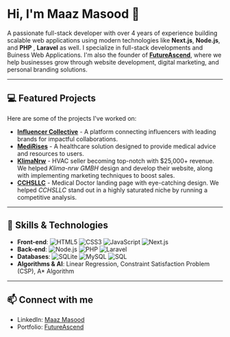 # Hi, I'm Maaz Masood 👋
A passionate full-stack developer with over 4 years of experience building scalable web applications using modern technologies like **Next.js**, **Node.js**, and **PHP** , **Laravel** as well. I specialize in full-stack developments and Buiness Web Applications. I'm also the founder of [**FutureAscend**](https://futureascend.com), where we help businesses grow through website development, digital marketing, and personal branding solutions.

---

## 💻 Featured Projects
Here are some of the projects I've worked on:

- [**Influencer Collective**](https://influencercollective.com) - A platform connecting influencers with leading brands for impactful collaborations.
- [**MediRises**](https://medirises.com) - A healthcare solution designed to provide medical advice and resources to users.
- [**KlimaNrw**](https://www.klimanrw.de/) - HVAC seller becoming top-notch with $25,000+ revenue. We helped *Klima-nrw GMBH* design and develop their website, along with implementing marketing techniques to boost sales.
- [**CCHSLLC**](https://cchsllc.com/) - Medical Doctor landing page with eye-catching design. We helped *CCHSLLC* stand out in a highly saturated niche by running a competitive analysis.

---

## 🔧 Skills & Technologies
- **Front-end**: ![HTML5](https://img.shields.io/badge/HTML5-E34F26?style=for-the-badge&logo=html5&logoColor=white) ![CSS3](https://img.shields.io/badge/CSS3-1572B6?style=for-the-badge&logo=css3&logoColor=white) ![JavaScript](https://img.shields.io/badge/JavaScript-F7DF1E?style=for-the-badge&logo=javascript&logoColor=black) ![Next.js](https://img.shields.io/badge/Next.js-000000?style=for-the-badge&logo=next.js&logoColor=white)
- **Back-end**: ![Node.js](https://img.shields.io/badge/Node.js-339933?style=for-the-badge&logo=nodedotjs&logoColor=white) ![PHP](https://img.shields.io/badge/PHP-777BB4?style=for-the-badge&logo=php&logoColor=white) ![Laravel](https://img.shields.io/badge/Laravel-FF2D20?style=for-the-badge&logo=laravel&logoColor=white)
- **Databases**: ![SQLite](https://img.shields.io/badge/SQLite-003B57?style=for-the-badge&logo=sqlite&logoColor=white) ![MySQL](https://img.shields.io/badge/MySQL-4479A1?style=for-the-badge&logo=mysql&logoColor=white) ![SQL](https://img.shields.io/badge/SQL-4479A1?style=for-the-badge&logo=sql&logoColor=white)
- **Algorithms & AI**: Linear Regression, Constraint Satisfaction Problem (CSP), A* Algorithm

---


## 📫 Connect with me
- LinkedIn: [Maaz Masood](https://www.linkedin.com/in/maazzmasood/)
- Portfolio: [FutureAscend](https://futureascend.com)
